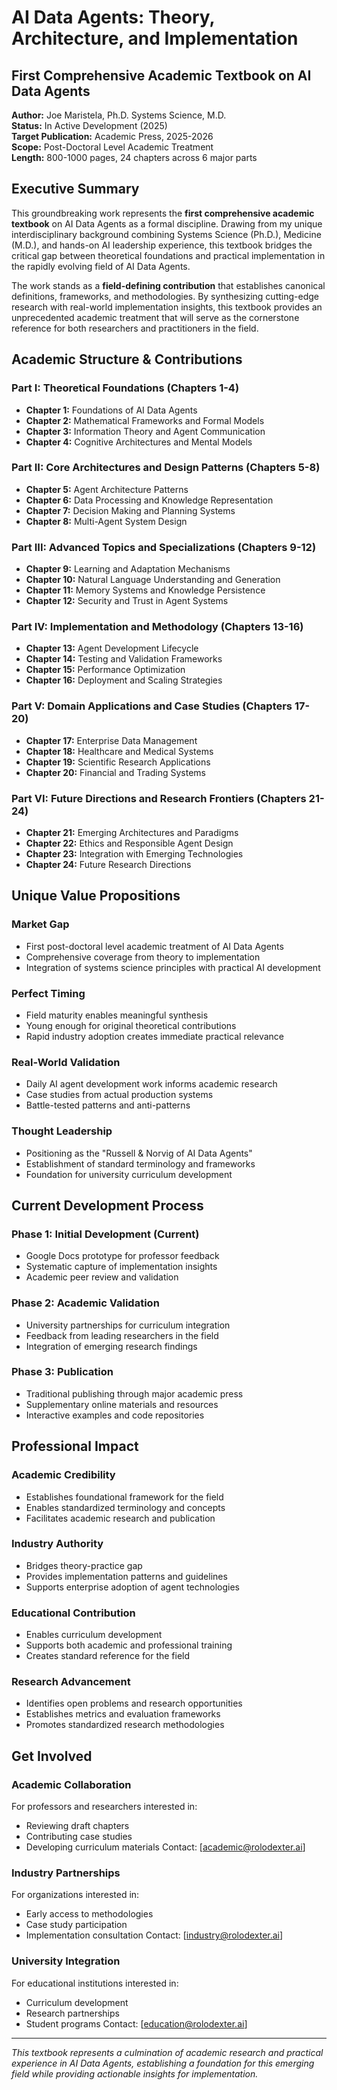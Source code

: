 # AI Data Agents: Theory, Architecture, and Implementation
## First Comprehensive Academic Textbook on AI Data Agents

**Author:** Joe Maristela, Ph.D. Systems Science, M.D.  
**Status:** In Active Development (2025)  
**Target Publication:** Academic Press, 2025-2026  
**Scope:** Post-Doctoral Level Academic Treatment  
**Length:** 800-1000 pages, 24 chapters across 6 major parts

## Executive Summary

This groundbreaking work represents the **first comprehensive academic textbook** on AI Data Agents as a formal discipline. Drawing from my unique interdisciplinary background combining Systems Science (Ph.D.), Medicine (M.D.), and hands-on AI leadership experience, this textbook bridges the critical gap between theoretical foundations and practical implementation in the rapidly evolving field of AI Data Agents.

The work stands as a **field-defining contribution** that establishes canonical definitions, frameworks, and methodologies. By synthesizing cutting-edge research with real-world implementation insights, this textbook provides an unprecedented academic treatment that will serve as the cornerstone reference for both researchers and practitioners in the field.

## Academic Structure & Contributions

### Part I: Theoretical Foundations (Chapters 1-4)
- **Chapter 1:** Foundations of AI Data Agents
- **Chapter 2:** Mathematical Frameworks and Formal Models
- **Chapter 3:** Information Theory and Agent Communication
- **Chapter 4:** Cognitive Architectures and Mental Models

### Part II: Core Architectures and Design Patterns (Chapters 5-8)
- **Chapter 5:** Agent Architecture Patterns
- **Chapter 6:** Data Processing and Knowledge Representation
- **Chapter 7:** Decision Making and Planning Systems
- **Chapter 8:** Multi-Agent System Design

### Part III: Advanced Topics and Specializations (Chapters 9-12)
- **Chapter 9:** Learning and Adaptation Mechanisms
- **Chapter 10:** Natural Language Understanding and Generation
- **Chapter 11:** Memory Systems and Knowledge Persistence
- **Chapter 12:** Security and Trust in Agent Systems

### Part IV: Implementation and Methodology (Chapters 13-16)
- **Chapter 13:** Agent Development Lifecycle
- **Chapter 14:** Testing and Validation Frameworks
- **Chapter 15:** Performance Optimization
- **Chapter 16:** Deployment and Scaling Strategies

### Part V: Domain Applications and Case Studies (Chapters 17-20)
- **Chapter 17:** Enterprise Data Management
- **Chapter 18:** Healthcare and Medical Systems
- **Chapter 19:** Scientific Research Applications
- **Chapter 20:** Financial and Trading Systems

### Part VI: Future Directions and Research Frontiers (Chapters 21-24)
- **Chapter 21:** Emerging Architectures and Paradigms
- **Chapter 22:** Ethics and Responsible Agent Design
- **Chapter 23:** Integration with Emerging Technologies
- **Chapter 24:** Future Research Directions

## Unique Value Propositions

### Market Gap
- First post-doctoral level academic treatment of AI Data Agents
- Comprehensive coverage from theory to implementation
- Integration of systems science principles with practical AI development

### Perfect Timing
- Field maturity enables meaningful synthesis
- Young enough for original theoretical contributions
- Rapid industry adoption creates immediate practical relevance

### Real-World Validation
- Daily AI agent development work informs academic research
- Case studies from actual production systems
- Battle-tested patterns and anti-patterns

### Thought Leadership
- Positioning as the "Russell & Norvig of AI Data Agents"
- Establishment of standard terminology and frameworks
- Foundation for university curriculum development

## Current Development Process

### Phase 1: Initial Development (Current)
- Google Docs prototype for professor feedback
- Systematic capture of implementation insights
- Academic peer review and validation

### Phase 2: Academic Validation
- University partnerships for curriculum integration
- Feedback from leading researchers in the field
- Integration of emerging research findings

### Phase 3: Publication
- Traditional publishing through major academic press
- Supplementary online materials and resources
- Interactive examples and code repositories

## Professional Impact

### Academic Credibility
- Establishes foundational framework for the field
- Enables standardized terminology and concepts
- Facilitates academic research and publication

### Industry Authority
- Bridges theory-practice gap
- Provides implementation patterns and guidelines
- Supports enterprise adoption of agent technologies

### Educational Contribution
- Enables curriculum development
- Supports both academic and professional training
- Creates standard reference for the field

### Research Advancement
- Identifies open problems and research opportunities
- Establishes metrics and evaluation frameworks
- Promotes standardized research methodologies

## Get Involved

### Academic Collaboration
For professors and researchers interested in:
- Reviewing draft chapters
- Contributing case studies
- Developing curriculum materials
Contact: [academic@rolodexter.ai]

### Industry Partnerships
For organizations interested in:
- Early access to methodologies
- Case study participation
- Implementation consultation
Contact: [industry@rolodexter.ai]

### University Integration
For educational institutions interested in:
- Curriculum development
- Research partnerships
- Student programs
Contact: [education@rolodexter.ai]

---

*This textbook represents a culmination of academic research and practical experience in AI Data Agents, establishing a foundation for this emerging field while providing actionable insights for implementation.*
